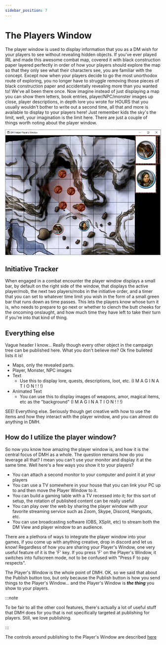 ```yaml
---
sidebar_position: 7
---
```


# The Players Window

The player window is used to display information that you as a DM wish for your players to see without revealing hidden objects. If you've ever played IRL and made this awesome combat map, covered it with black construction paper layered perfectly in order of how your players should explore the map so that they only see what their characters see, you are familiar with the concept. Except now when your players decide to go the most unorthodox route of exploring, you no longer have to struggle removing those pieces of black construction paper and accidentally revealing more than you wanted to! We've all been there once. Now imagine instead of just displaying a map you can show them letters, book entries, player/NPC/monster images up close, player descriptions, in depth lore you wrote for HOURS that you usually wouldn't bother to write out a second time, all that and more is available to display to your players here! Just remember kids the sky's the limit, well, your imagination is the limit here. There are just a couple of things worth noting about the player window.

![Players Window](./the_players_window/img/playersWindow.png)

## Initiative Tracker

When engaged in a combat encounter the player window displays a small bar, by default on the right side of the window, that displays the active player/mob, the next two players/mobs in the initiative order, and a timer that you can set to whatever time limit you wish in the form of a small green bar that runs down as time passes.  This lets the players know whose turn it is, who needs to prepare to go next or whether to clench the butt cheeks for the oncoming onslaught, and how much time they have left to take their turn if you're into that kind of thing.

## Everything else

Vague header I know… Really though every other object in the campaign tree can be published here. What you don't believe me? Ok fine bulleted lists it is!

- Maps, only the revealed parts.
- Player, Monster, NPC images
- Text
  - Use this to display lore, quests, descriptions, loot, etc. (I M A G I N A T I O N ! ! !)
- Animated Text
  - You can use this to display images of weapons, amor, magical items, etc as the "background" (I M A G I N A T I O N ! ! !)

SEE! Everything else. Seriously though get creative with how to use the items and how they interact with the player window, and you can almost do anything in DMH.

## How do I utilize the player window?

So now you know how amazing the player window is, and how it is the central focus of DMH as a whole. The question remains how do you leverage all that? I mean you can't use your monitor and display it at the same time. Well here's a few ways you show it to your players?

- You can attach a second monitor to your computer and point it at your players
- You can use a TV somewhere in your house that you can link your PC up to and then move the Player Window to it.
- You can build a gaming table with a TV recessed into it; for this sort of setup, the rotation of published content can be really useful
- You can play over the web by sharing the player window with your favorite streaming service such as Zoom, Skype, Discord, Hangouts, etc.
- You can use broadcasting software (OBS, XSplit, etc) to stream both the DM View and player window to an audience.

There are a plethora of ways to integrate the player window into your games, if you come up with anything creative, drop in discord and let us know! Regardless of how you are sharing your Player's Window, one very useful feature of it is the 'F' key. If you press 'F' on the Player's Window, it switches into fullscreen mode, not to be confused with "Press F to pay respects".

The Player's Window is the whole point of DMH. OK, so we said that about the Publish button too, but only because the Publish button is how you send things to the Player's Window… and the Player's Window is ***the thing*** you show to your players.

:::note

To be fair to all the other cool features, there's actually a lot of useful stuff that DMH does for you that is not specifically targeted at publishing for players. Still, we love publishing.

:::

The controls around publishing to the Player's Window are described [here](/docs/menu_ribbon/playerWindowAndPublish)
